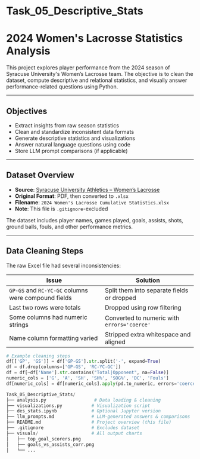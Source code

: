 # Task_05_Descriptive_Stats
# 2024 Women's Lacrosse Statistics Analysis

This project explores player performance from the 2024 season of Syracuse University's Women’s Lacrosse team. The objective is to clean the dataset, compute descriptive and relational statistics, and visually answer performance-related questions using Python.

---

## Objectives

- Extract insights from raw season statistics
- Clean and standardize inconsistent data formats
- Generate descriptive statistics and visualizations
- Answer natural language questions using code
- Store LLM prompt comparisons (if applicable)

---

## Dataset Overview

- **Source**: [Syracuse University Athletics – Women’s Lacrosse](https://cuse.com)
- **Original Format**: PDF, then converted to `.xlsx`
- **Filename**: `2024 Women's Lacrosse Cumulative Statistics.xlsx`
- **Note**: This file is `.gitignore`-excluded

The dataset includes player names, games played, goals, assists, shots, ground balls, fouls, and other performance metrics.

---

## Data Cleaning Steps

The raw Excel file had several inconsistencies:

| Issue | Solution |
|-------|----------|
| `GP-GS` and `RC-YC-GC` columns were compound fields | Split them into separate fields or dropped |
| Last two rows were totals | Dropped using row filtering |
| Some columns had numeric strings | Converted to numeric with `errors='coerce'` |
| Name column formatting varied | Stripped extra whitespace and aligned |

```python
# Example cleaning steps
df[['GP', 'GS']] = df['GP-GS'].str.split('-', expand=True)
df = df.drop(columns=['GP-GS', 'RC-YC-GC'])
df = df[~df['Name'].str.contains("Total|Opponent", na=False)]
numeric_cols = ['G', 'A', 'SH', 'SH%', 'SOG%', 'DC', 'Fouls']
df[numeric_cols] = df[numeric_cols].apply(pd.to_numeric, errors='coerce')

Task_05_Descriptive_Stats/
├── analysis.py                  # Data loading & cleaning
├── visualizations.py           # Visualization script
├── des_stats.ipynb             # Optional Jupyter version
├── llm_prompts.md              # LLM-generated answers & comparisons
├── README.md                   # Project overview (this file)
├── .gitignore                  # Excludes dataset
├── visuals/                    # All output charts
│   ├── top_goal_scorers.png
│   ├── goals_vs_assists_corr.png
│   └── ...
